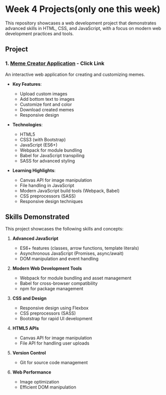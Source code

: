 # Week 4 Projects(only one this week)

This repository showcases a web development project that demonstrates advanced skills in HTML, CSS, and JavaScript, with a focus on modern web development practices and tools.

## Project

### 1. [Meme Creator Application](https://github.com/LCC-CIT-Programming-CS233JS/04-memecreator-template-travisburns/blob/master/README.md) - Click Link

An interactive web application for creating and customizing memes.

- **Key Features**: 
  - Upload custom images
  - Add bottom text to images
  - Customize font and color
  - Download created memes
  - Responsive design

- **Technologies**: 
  - HTML5
  - CSS3 (with Bootstrap)
  - JavaScript (ES6+)
  - Webpack for module bundling
  - Babel for JavaScript transpiling
  - SASS for advanced styling

- **Learning Highlights**: 
  - Canvas API for image manipulation
  - File handling in JavaScript
  - Modern JavaScript build tools (Webpack, Babel)
  - CSS preprocessors (SASS)
  - Responsive design techniques

## Skills Demonstrated

This project showcases the following skills and concepts:

1. **Advanced JavaScript**
   - ES6+ features (classes, arrow functions, template literals)
   - Asynchronous JavaScript (Promises, async/await)
   - DOM manipulation and event handling

2. **Modern Web Development Tools**
   - Webpack for module bundling and asset management
   - Babel for cross-browser compatibility
   - npm for package management

3. **CSS and Design**
   - Responsive design using Flexbox
   - CSS preprocessors (SASS)
   - Bootstrap for rapid UI development

4. **HTML5 APIs**
   - Canvas API for image manipulation
   - File API for handling user uploads

5. **Version Control**
   - Git for source code management

6. **Web Performance**
   - Image optimization
   - Efficient DOM manipulation

